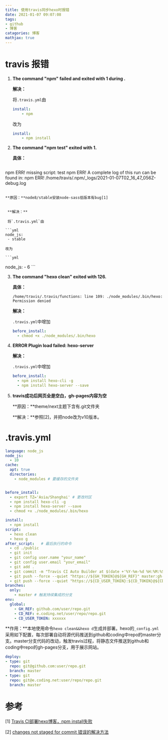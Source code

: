```yaml
---
title: 使用travis同步hexo时报错
date: 2021-01-07 09:07:08
tags: 
- github
- 博客
catagories: 博客
mathjax: true
---
```

<!-- more -->

# travis 报错

1. **The command "npm" failed and exited with 1 during .**

    **解决：**

    将`.travis.yml`由

    ```yml
    install:   
    	- npm
    ```

    改为

    ```yml
    install:   
    	- npm install
    ```



2. **The command "npm test" exited with 1.**

   **具体：**

   ```
npm ERR! missing script: test
   npm ERR! A complete log of this run can be found in:
npm ERR!     /home/travis/.npm/_logs/2021-01-07T02_16_47_056Z-debug.log
   ```
   
   **原因：**node8/stable安装node-sass低版本有bug[1]
   

    **解决：**

    将`.travis.yml`由

   ```yml
   node_js: 
   	- stable
   ```
   
   
    改为
       
    ```yml
   node_js: 
   	- 6
    ```
   



3. **The command "hexo clean" exited with 126.**

   **具体：**

   ```
   /home/travis/.travis/functions: line 109: ./node_modules/.bin/hexo: Permission denied
   ```
   
   **解决：**
   
   `.travis.yml`中增加
   
   ```yml
   before_install:
     - chmod +x ./node_modules/.bin/hexo
   ```
   



4. **ERROR Plugin load failed: hexo-server**

   **解决：**

   `.travis.yml`中增加

   ```yml
   before_install:
     - npm install hexo-cli -g
     - npm install hexo-server --save
   ```

   

5. **travis成功后网页全是空白，gh-pages内容为空**

   **原因：**theme/next主题下含有.git文件夹

   **解决：**参照[2]，并把node改为v10版本。

   

# .travis.yml

```yml
language: node_js 
node_js: 
  - 10
cache:   
  apt: true
  directories:   
    - node_modules # 要缓存的文件夹


before_install:
  - export TZ='Asia/Shanghai' # 更改时区
  - npm install hexo-cli -g
  - npm install hexo-server --save
  - chmod +x ./node_modules/.bin/hexo

install:   
  - npm install
script:   
  - hexo clean   
  - hexo g 
after_script:   # 最后执行的命令   
  - cd ./public   
  - git init   
  - git config user.name "your_name"  
  - git config user.email "your_email"   
  - git add .    
  - git commit -m "Travis CI Auto Builder at $(date +'%Y-%m-%d %H:%M:%S')"   
  - git push --force --quiet "https://${GH_TOKEN}@${GH_REF}" master:gh-pages 
  - git push --force --quiet "https://${CD_USER_TOKEN}:${CD_TOKEN}@${CD_REF}" master:gh-pages
branches:   
  only:
    - master # 触发持续集成的分支 
env:  
  global:    
    - GH_REF: github.com/user/repo.git 
    - CD_REF: e.coding.net/user/repo/repo.git
    - CD_USER_TOKEN: xxxxxx
```

**作用：**本地使用命令`hexo clean&&hexo d`生成并部署。hexo的`_config.yml`采用如下配置，每次部署自动将源代码推送到github和coding中repo的master分支。master分支代码的改动，触发travis过程，将静态文件推送到github和coding中repo的gh-pages分支，用于展示网站。

```yml
deploy:
- type: git
  repo: git@github.com:user/repo.git
  branch: master
- type: git
  repo: git@e.coding.net:user/repo/repo.git
  branch: master
```




# 参考

[1] [Travis CI部署hexo博客，npm install失败](https://segmentfault.com/q/1010000011317783)

[2] [changes not staged for commit 错误的解决方法](https://yxyuxuan.github.io/2019/07/16/changes-not-staged-for-commit%E9%94%99%E8%AF%AF%E7%9A%84%E8%A7%A3%E5%86%B3%E6%96%B9%E6%B3%95/)